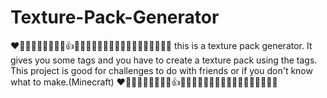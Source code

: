 # Texture-Pack-Generator
❤🧡💛💚💙💜🤎🖤🤍👍😀😁😁😂🤣😃😄😅🎈🎆🎇🧨🧨✨🎉🎊🎊
this is a texture pack generator. It gives you some tags and you have to create a texture pack using the tags. This project is good for challenges to do with friends or if you don't know what to make.(Minecraft)
❤🧡💛💚💙💜🤎🖤🤍👍😀😁😁😂🤣😃😄😅🎈🎆🎇🧨🧨✨🎉🎊🎊
